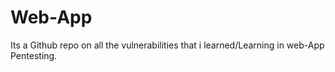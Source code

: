 # Web-App
Its a Github repo on all the vulnerabilities that i learned/Learning in web-App Pentesting.

